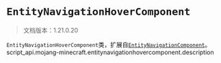 # `EntityNavigationHoverComponent`

> 文档版本：1.21.0.20

`EntityNavigationHoverComponent`类，扩展自[`EntityNavigationComponent`](./entitynavigationcomponent.md)。script_api.mojang-minecraft.entitynavigationhovercomponent.description
